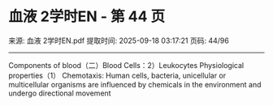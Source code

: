 # 血液 2学时EN - 第 44 页

来源: 血液 2学时EN.pdf
提取时间: 2025-09-18 03:17:21
页码: 44/96

---

Components of blood（二）Blood Cells：2）Leukocytes Physiological properties（1） Chemotaxis: Human cells, bacteria, unicellular or multicellular organisms are influenced by chemicals in the environment and undergo directional movement